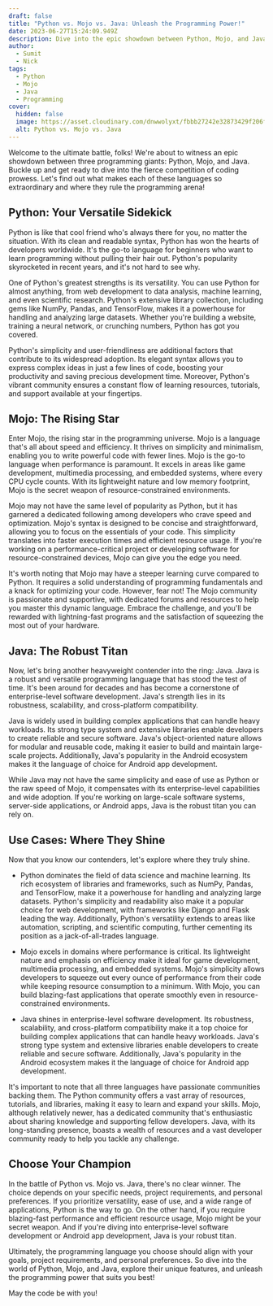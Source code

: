```yaml
---
draft: false
title: "Python vs. Mojo vs. Java: Unleash the Programming Power!"
date: 2023-06-27T15:24:09.949Z
description: Dive into the epic showdown between Python, Mojo, and Java, three programming giants. Discover their unique strengths, cool features, and where they dominate. Get ready to choose your programming champion!
author:
  - Sumit
  - Nick
tags:
  - Python
  - Mojo
  - Java
  - Programming
cover:
  hidden: false
  image: https://asset.cloudinary.com/dnwwolyxt/fbbb27242e32873429f206f6b506e0ef
  alt: Python vs. Mojo vs. Java
---
```


Welcome to the ultimate battle, folks! We're about to witness an epic showdown between three programming giants: Python, Mojo, and Java. Buckle up and get ready to dive into the fierce competition of coding prowess. Let's find out what makes each of these languages so extraordinary and where they rule the programming arena!

## Python: Your Versatile Sidekick

Python is like that cool friend who's always there for you, no matter the situation. With its clean and readable syntax, Python has won the hearts of developers worldwide. It's the go-to language for beginners who want to learn programming without pulling their hair out. Python's popularity skyrocketed in recent years, and it's not hard to see why.

One of Python's greatest strengths is its versatility. You can use Python for almost anything, from web development to data analysis, machine learning, and even scientific research. Python's extensive library collection, including gems like NumPy, Pandas, and TensorFlow, makes it a powerhouse for handling and analyzing large datasets. Whether you're building a website, training a neural network, or crunching numbers, Python has got you covered.

Python's simplicity and user-friendliness are additional factors that contribute to its widespread adoption. Its elegant syntax allows you to express complex ideas in just a few lines of code, boosting your productivity and saving precious development time. Moreover, Python's vibrant community ensures a constant flow of learning resources, tutorials, and support available at your fingertips.

## Mojo: The Rising Star

Enter Mojo, the rising star in the programming universe. Mojo is a language that's all about speed and efficiency. It thrives on simplicity and minimalism, enabling you to write powerful code with fewer lines. Mojo is the go-to language when performance is paramount. It excels in areas like game development, multimedia processing, and embedded systems, where every CPU cycle counts. With its lightweight nature and low memory footprint, Mojo is the secret weapon of resource-constrained environments.

Mojo may not have the same level of popularity as Python, but it has garnered a dedicated following among developers who crave speed and optimization. Mojo's syntax is designed to be concise and straightforward, allowing you to focus on the essentials of your code. This simplicity translates into faster execution times and efficient resource usage. If you're working on a performance-critical project or developing software for resource-constrained devices, Mojo can give you the edge you need.

It's worth noting that Mojo may have a steeper learning curve compared to Python. It requires a solid understanding of programming fundamentals and a knack for optimizing your code. However, fear not! The Mojo community is passionate and supportive, with dedicated forums and resources to help you master this dynamic language. Embrace the challenge, and you'll be rewarded with lightning-fast programs and the satisfaction of squeezing the most out of your hardware.

## Java: The Robust Titan

Now, let's bring another heavyweight contender into the ring: Java. Java is a robust and versatile programming language that has stood the test of time. It's been around for decades and has become a cornerstone of enterprise-level software development. Java's strength lies in its robustness, scalability, and cross-platform compatibility.

Java is widely used in building complex applications that can handle heavy workloads. Its strong type system and extensive libraries enable developers to create reliable and secure software. Java's object-oriented nature allows for modular and reusable code, making it easier to build and maintain large-scale projects. Additionally, Java's popularity in the Android ecosystem makes it the language of choice for Android app development.

While Java may not have the same simplicity and ease of use as Python or the raw speed of Mojo, it compensates with its enterprise-level capabilities and wide adoption. If you're working on large-scale software systems, server-side applications, or Android apps, Java is the robust titan you can rely on.

## Use Cases: Where They Shine

Now that you know our contenders, let's explore where they truly shine.

- Python dominates the field of data science and machine learning. Its rich ecosystem of libraries and frameworks, such as NumPy, Pandas, and TensorFlow, make it a powerhouse for handling and analyzing large datasets. Python's simplicity and readability also make it a popular choice for web development, with frameworks like Django and Flask leading the way. Additionally, Python's versatility extends to areas like automation, scripting, and scientific computing, further cementing its position as a jack-of-all-trades language.

- Mojo excels in domains where performance is critical. Its lightweight nature and emphasis on efficiency make it ideal for game development, multimedia processing, and embedded systems. Mojo's simplicity allows developers to squeeze out every ounce of performance from their code while keeping resource consumption to a minimum. With Mojo, you can build blazing-fast applications that operate smoothly even in resource-constrained environments.

- Java shines in enterprise-level software development. Its robustness, scalability, and cross-platform compatibility make it a top choice for building complex applications that can handle heavy workloads. Java's strong type system and extensive libraries enable developers to create reliable and secure software. Additionally, Java's popularity in the Android ecosystem makes it the language of choice for Android app development.

It's important to note that all three languages have passionate communities backing them. The Python community offers a vast array of resources, tutorials, and libraries, making it easy to learn and expand your skills. Mojo, although relatively newer, has a dedicated community that's enthusiastic about sharing knowledge and supporting fellow developers. Java, with its long-standing presence, boasts a wealth of resources and a vast developer community ready to help you tackle any challenge.

## Choose Your Champion

In the battle of Python vs. Mojo vs. Java, there's no clear winner. The choice depends on your specific needs, project requirements, and personal preferences. If you prioritize versatility, ease of use, and a wide range of applications, Python is the way to go. On the other hand, if you require blazing-fast performance and efficient resource usage, Mojo might be your secret weapon. And if you're diving into enterprise-level software development or Android app development, Java is your robust titan.

Ultimately, the programming language you choose should align with your goals, project requirements, and personal preferences. So dive into the world of Python, Mojo, and Java, explore their unique features, and unleash the programming power that suits you best!

May the code be with you!

